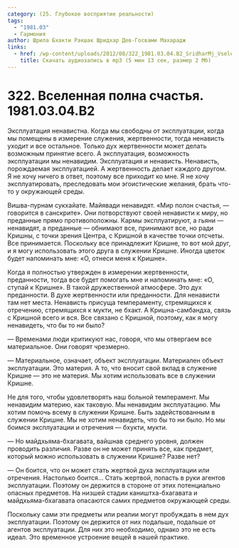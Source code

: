 ```yaml
---
category: (25. Глубокое восприятие реальности)
tags:
  - "1981.03"
  - Гармония
author: Шрила Бхакти Ракшак Шридхар Дев-Госвами Махарадж
links:
  - href: /wp-content/uploads/2012/08/322_1981.03.04.B2_SridharMj_Vselennaya_polna_schastya.mp3
    title: Скачать аудиозапись в mp3 (5 мин 13 сек, размер 2 Мб)
---
```


# 322. Вселенная полна счастья. 1981.03.04.B2

Эксплуатация ненавистна. Когда мы свободны от эксплуатации, когда мы помещены в измерение служения, жертвенности, тогда ненависть уходит и все остальное. Только дух жертвенности может делать возможным принятие всего. А эксплуатация, возможность эксплуатации мы ненавидим. Эксплуатация и ненависть. Ненависть, порождаемая эксплуатацией. А жертвенность делает каждого другом. Я не хочу ничего в ответ, поэтому все приходит ко мне. Я не хочу эксплуатировать, преследовать мои эгоистические желания, брать что-то у окружающей среды.

Вишва-пурнам сукхайате. Майявади ненавидят. «Мир полон счастья, — говорится в санскрите». Они потворствуют своей ненависти к миру, но преданные прямо противоположны. Кармы эксплуатируют, а гьяни — ненавидят, а преданные — обнимают все, принимают все, но ради Кришны, с точки зрения Центра, с Кришной в качестве точки отсчеты. Все принимается. Поскольку все принадлежит Кришне, то вот мой друг, и я могу использовать этого друга в служении Кришне. Иногда цветок будет напоминать мне: «О, отнеси меня к Кришне».

Когда я полностью утвержден в измерении жертвенности, преданности, тогда все будет помогать мне и напоминать мне: «О, ступай к Кришне». В такой дружественной атмосфере. Это дух преданности. В духе жертвенности или преданности. Для ненависти там нет места. Ненависть присуща темпераменту, стремящихся к отречению, стремящихся к мукти, не бхакт. А Кришна-самбандха, связь с Кришной всего и вся. Все связано с Кришной, поэтому, как я могу ненавидеть, что бы то ни было?

— Временами люди критикуют нас, говоря, что мы отвергаем все материальное. Они говорят чрезмерно.

— Материальное, означает, объект эксплуатации. Материален объект эксплуатации. Это материя. А то, что вносит свой вклад в служение Кришне — это не материя. Мы хотим использовать все в служении Кришне.

Не для того, чтобы удовлетворять наш больной темперамент. Мы ненавидим материю, как таковую. Мы ненавидим эксплуатацию. Мы хотим помочь всему в служении Кришне. Быть задействованным в служении Кришне. Мы не хотим ненавидеть, что бы то ни было. Но мы боимся эксплуатации и отречения — бхукти, мукти.

— Но майдхьяма-бхагавата, вайшнав среднего уровня, должен проводить различия. Разве он не может принять все, как предмет, который можно использовать в служении Кришне? Разве нет?

— Он боится, что он может стать жертвой духа эксплуатации или отречения. Настолько боится… Стать жертвой, попасть в руки агентов эксплуатации. Поэтому он держится в стороне от этих потенциально опасных предметов. На низшей стадии каништха-бхагавата и майдхьяма-бхагавата опасаются самих предметов окружающей среды.

Поскольку сами эти предметы или реалии могут пробуждать в нем дух эксплуатации. Поэтому он держится от них подальше, подальше от агентов эксплуатации. Для них это необходимо, однако это не есть идеал. Это временное устроение вещей в нашей практике.

